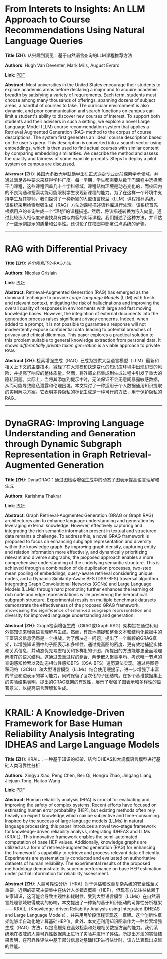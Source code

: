 # From Interets to Insights: An LLM Approach to Course Recommendations Using Natural Language Queries 

**Title (ZH)**: 从兴趣到洞见：基于自然语言查询的LLM课程推荐方法 

**Authors**: Hugh Van Deventer, Mark Mills, August Evrard  

**Link**: [PDF](https://arxiv.org/pdf/2412.19312)  

**Abstract**: Most universities in the United States encourage their students to explore academic areas before declaring a major and to acquire academic breadth by satisfying a variety of requirements. Each term, students must choose among many thousands of offerings, spanning dozens of subject areas, a handful of courses to take. The curricular environment is also dynamic, and poor communication and search functions on campus can limit a student's ability to discover new courses of interest. To support both students and their advisers in such a setting, we explore a novel Large Language Model (LLM) course recommendation system that applies a Retrieval Augmented Generation (RAG) method to the corpus of course descriptions. The system first generates an 'ideal' course description based on the user's query. This description is converted into a search vector using embeddings, which is then used to find actual courses with similar content by comparing embedding similarities. We describe the method and assess the quality and fairness of some example prompts. Steps to deploy a pilot system on campus are discussed. 

**Abstract (ZH)**: 美国大多数大学鼓励学生在正式选定专业之前探索学术领域，并通过满足各种要求来获得学科广度。每一学期，学生都需要从数千门课程中选择若干门课程，这些课程涵盖几十个学科领域。课程结构环境是动态变化的，而校园内的不良沟通和搜索功能可能限制学生发现新课程的能力。为了在这样一个环境中支持学生及其导师，我们探讨了一种新颖的大型语言模型（LLM）课程推荐系统，该系统采用检索增强生成（RAG）方法对课程描述语料库进行处理。该系统首先根据用户的查询生成一个“理想”的课程描述。然后，将该描述转换为嵌入向量，通过比较嵌入相似度来查找具有类似内容的实际课程。我们描述了这种方法，并评估了一些示例提示的质量和公平性。还讨论了在校园中部署试点系统的步骤。 

---
# RAG with Differential Privacy 

**Title (ZH)**: 差分隐私下的RAG方法 

**Authors**: Nicolas Grislain  

**Link**: [PDF](https://arxiv.org/pdf/2412.19291)  

**Abstract**: Retrieval-Augmented Generation (RAG) has emerged as the dominant technique to provide *Large Language Models* (LLM) with fresh and relevant context, mitigating the risk of hallucinations and improving the overall quality of responses in environments with large and fast moving knowledge bases. However, the integration of external documents into the generation process raises significant privacy concerns. Indeed, when added to a prompt, it is not possible to guarantee a response will not inadvertently expose confidential data, leading to potential breaches of privacy and ethical dilemmas. This paper explores a practical solution to this problem suitable to general knowledge extraction from personal data. It shows *differentially private token generation* is a viable approach to private RAG. 

**Abstract (ZH)**: 检索增强生成（RAG）已成为提供大型语言模型（LLM）最新和相关上下文的主要技术，减轻了在大规模和快速变化的知识库环境中出现幻觉的风险，并提高了响应的整体质量。然而，将外部文档集成到生成过程中引发了重大的隐私问题。实际上，当将其添加到提示中时，无法保证不会无意间暴露敏感数据，从而可能导致隐私泄露和伦理困境。本文探讨了一种适用于个人数据通用知识提取的实用解决方案。它表明差异隐私的标记生成是一种可行的方法，用于保护隐私的RAG。 

---
# DynaGRAG: Improving Language Understanding and Generation through Dynamic Subgraph Representation in Graph Retrieval-Augmented Generation 

**Title (ZH)**: DynaGRAG：通过图检索增强生成中的动态子图表示提高语言理解和生成 

**Authors**: Karishma Thakrar  

**Link**: [PDF](https://arxiv.org/pdf/2412.18644)  

**Abstract**: Graph Retrieval-Augmented Generation (GRAG or Graph RAG) architectures aim to enhance language understanding and generation by leveraging external knowledge. However, effectively capturing and integrating the rich semantic information present in textual and structured data remains a challenge. To address this, a novel GRAG framework is proposed to focus on enhancing subgraph representation and diversity within the knowledge graph. By improving graph density, capturing entity and relation information more effectively, and dynamically prioritizing relevant and diverse subgraphs, the proposed approach enables a more comprehensive understanding of the underlying semantic structure. This is achieved through a combination of de-duplication processes, two-step mean pooling of embeddings, query-aware retrieval considering unique nodes, and a Dynamic Similarity-Aware BFS (DSA-BFS) traversal algorithm. Integrating Graph Convolutional Networks (GCNs) and Large Language Models (LLMs) through hard prompting further enhances the learning of rich node and edge representations while preserving the hierarchical subgraph structure. Experimental results on multiple benchmark datasets demonstrate the effectiveness of the proposed GRAG framework, showcasing the significance of enhanced subgraph representation and diversity for improved language understanding and generation. 

**Abstract (ZH)**: Graph检索增强生成（GRAG或Graph RAG）架构旨在通过利用外部知识来增强语言理解与生成。然而，有效地捕捉和整合文本和结构化数据中的丰富语义信息仍然是一个挑战。为了解决这一问题，提出了一个新颖的GRAG框架，以增强知识图中的子图表示和多样性。通过提高图的密度、更有效地捕捉实体和关系信息，并动态优先考虑相关和多样化的子图，所提出的方法能够更全面地理解潜在的语义结构。这通过去重过程的组合、两步嵌入聚类平均、考虑唯一节点的查询感知检索以及动态相似性感知BFS（DSA-BFS）遍历算法实现。通过将图卷积网络（GCNs）和大型语言模型（LLMs）结合使用硬提示，进一步增强了丰富的节点和边表示的学习能力，同时保留了层次化的子图结构。在多个基准数据集上的实验结果表明，提出的GRAG框架的有效性，展示了增强子图表示和多样性的显著意义，以提高语言理解和生成。 

---
# KRAIL: A Knowledge-Driven Framework for Base Human Reliability Analysis Integrating IDHEAS and Large Language Models 

**Title (ZH)**: KRAIL：一种基于知识的框架，结合IDHEAS和大规模语言模型进行基础人类可靠性分析 

**Authors**: Xingyu Xiao, Peng Chen, Ben Qi, Hongru Zhao, Jingang Liang, Jiejuan Tong, Haitao Wang  

**Link**: [PDF](https://arxiv.org/pdf/2412.18627)  

**Abstract**: Human reliability analysis (HRA) is crucial for evaluating and improving the safety of complex systems. Recent efforts have focused on estimating human error probability (HEP), but existing methods often rely heavily on expert knowledge,which can be subjective and time-consuming. Inspired by the success of large language models (LLMs) in natural language processing, this paper introduces a novel two-stage framework for knowledge-driven reliability analysis, integrating IDHEAS and LLMs (KRAIL). This innovative framework enables the semi-automated computation of base HEP values. Additionally, knowledge graphs are utilized as a form of retrieval-augmented generation (RAG) for enhancing the framework' s capability to retrieve and process relevant data efficiently. Experiments are systematically conducted and evaluated on authoritative datasets of human reliability. The experimental results of the proposed methodology demonstrate its superior performance on base HEP estimation under partial information for reliability assessment. 

**Abstract (ZH)**: 人类可靠性分析（HRA）对于评估和改善复杂系统的安全性至关重要。近期的研究主要集中在估计人类错误概率（HEP），但现有方法往往依赖于专家知识，这可能会导致主观性和耗时性。受到大型语言模型（LLMs）在自然语言处理领域取得成功的影响，本文提出了一种新的基于知识驱动的可靠性分析框架——KRAIL（Knowledge-driven Reliability Analysis using Integrated IDHEAS and Large Language Models），并采用两阶段流程实现这一框架。这个创新性框架能够半自动化地计算基础HEP值。此外，本文还利用知识图谱作为一种检索增强生成（RAG）方法，以提高框架在高效检索和处理相关数据方面的能力。我们系统地在权威的人类可靠性数据集上进行了实验并进行了评估。所提出方法的实验结果表明，在可靠性评估中基于部分信息对基础HEP进行估计时，该方法表现出卓越的性能。 

---
